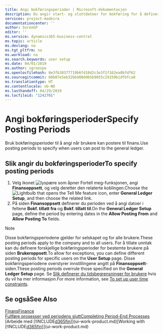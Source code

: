 ```yaml
---
title: Angi bokføringsperioder | Microsoft-dokumentasjon
description: Du angir start- og sluttdatoer for bokføring for å definere når brukere kan bokføre i Finans.
services: project-madeira
documentationcenter: ''
author: SorenGP
editor: ''
ms.service: dynamics365-business-central
ms.topic: article
ms.devlang: na
ms.tgt_pltfrm: na
ms.workload: na
ms.search.keywords: user setup
ms.date: 04/01/2019
ms.author: sgroespe
ms.openlocfilehash: 8e3fb38377719b6fd10d2c3e3f1f162ea8bfdf62
ms.sourcegitcommit: 60b87e5eb32bb408dd65b9855c29159b1dfbfca8
ms.translationtype: HT
ms.contentlocale: nb-NO
ms.lasthandoff: 04/29/2019
ms.locfileid: "1242701"
---
```

# <a name="specify-posting-periods"></a><span data-ttu-id="b86b9-103">Angi bokføringsperioder</span><span class="sxs-lookup"><span data-stu-id="b86b9-103">Specify Posting Periods</span></span>
<span data-ttu-id="b86b9-104">Bruk bokføringsperioder til å angi når brukere kan postere til finans.</span><span class="sxs-lookup"><span data-stu-id="b86b9-104">Use posting periods to specify when users can post to the general ledger.</span></span>  

## <a name="to-specify-posting-periods"></a><span data-ttu-id="b86b9-105">Slik angir du bokføringsperioder</span><span class="sxs-lookup"><span data-stu-id="b86b9-105">To specify posting periods</span></span>
1. <span data-ttu-id="b86b9-106">Velg ikonet ![lyspære som åpner Fortell meg-funksjonen](media/ui-search/search_small.png "Fortell hva du vil gjøre"), angi **Finansoppsett**, og velg deretter den relaterte koblingen.</span><span class="sxs-lookup"><span data-stu-id="b86b9-106">Choose the ![Lightbulb that opens the Tell Me feature](media/ui-search/search_small.png "Tell me what you want to do") icon, enter **General Ledger Setup**, and then choose the related link.</span></span>  
2. <span data-ttu-id="b86b9-107">På siden **Finansoppsett** definerer du perioden ved å angi datoer i feltene **Bokf. tillatt fra** og **Bokf. tillatt til**.</span><span class="sxs-lookup"><span data-stu-id="b86b9-107">On the **General Ledger Setup** page, define the period by entering dates in the **Allow Posting From** and **Allow Posting To** fields.</span></span>  

> [!NOTE]  
>   <span data-ttu-id="b86b9-108">Disse bokføringsperiodene gjelder for selskapet og for alle brukere.</span><span class="sxs-lookup"><span data-stu-id="b86b9-108">These posting periods apply to the company and to all users.</span></span> <span data-ttu-id="b86b9-109">For å tillate unntak kan du definere forskjellige bokføringsperioder for bestemte brukere på siden **Brukeroppsett**.</span><span class="sxs-lookup"><span data-stu-id="b86b9-109">To allow for exceptions, you can define different posting periods for specific users on the **User Setup** page.</span></span> <span data-ttu-id="b86b9-110">Disse bokføringsperiodene overstyrer innstillingene angitt på **Finansoppsett**-siden.</span><span class="sxs-lookup"><span data-stu-id="b86b9-110">These posting periods overrule those specified on the **General Ledger Setup** page.</span></span> <span data-ttu-id="b86b9-111">Se [Slik definerer du tidsbegrensninger for brukere](ui-how-users-permissions.md#to-set-up-user-time-constraints) hvis du vil ha mer informasjon.</span><span class="sxs-lookup"><span data-stu-id="b86b9-111">For more information, see [To set up user time constraints](ui-how-users-permissions.md#to-set-up-user-time-constraints).</span></span>

## <a name="see-also"></a><span data-ttu-id="b86b9-112">Se også</span><span class="sxs-lookup"><span data-stu-id="b86b9-112">See Also</span></span>
[<span data-ttu-id="b86b9-113">Finans</span><span class="sxs-lookup"><span data-stu-id="b86b9-113">Finance</span></span>](finance.md)  
[<span data-ttu-id="b86b9-114">Fullføre prosesser ved periodens slutt</span><span class="sxs-lookup"><span data-stu-id="b86b9-114">Completing Period-End Processes</span></span>](year-how-complete-period-end-processes.md)  
<span data-ttu-id="b86b9-115">[Arbeide med [!INCLUDE[d365fin](includes/d365fin_md.md)]](ui-work-product.md)</span><span class="sxs-lookup"><span data-stu-id="b86b9-115">[Working with [!INCLUDE[d365fin](includes/d365fin_md.md)]](ui-work-product.md)</span></span>
